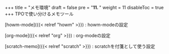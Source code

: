+++
title = "メモ環境"
draft = false
pre = "<b>11. </b>"
weight = 11
disableToc = true
+++
TPOで使い分けるメモツール

[howm-mode]({{< relref "howm" >}})
: howm-modeの設定

[org-mode]({{< relref "org" >}})
: org-modeの設定

[scratch-memo]({{< relref "scratch" >}})
: scratchを付箋として使う設定


